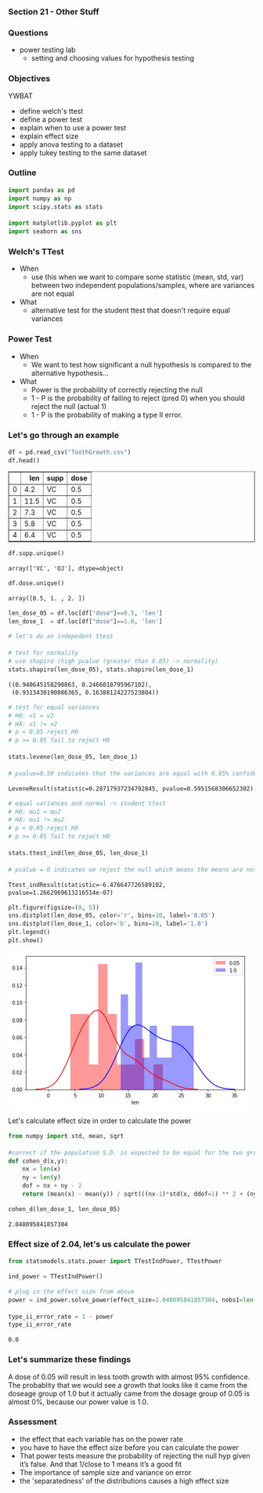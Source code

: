 
### Section 21 - Other Stuff

### Questions
* power testing lab
    * setting and choosing values for hypothesis testing

### Objectives
YWBAT 
* define welch's ttest
* define a power test
* explain when to use a power test
* explain effect size
* apply anova testing to a dataset
* apply tukey testing to the same dataset

### Outline


```python
import pandas as pd
import numpy as np
import scipy.stats as stats

import matplotlib.pyplot as plt
import seaborn as sns
```

### Welch's TTest
* When 
    * use this when we want to compare some statistic (mean, std, var) between two independent populations/samples, where are variances are not equal
* What
    * alternative test for the student ttest that doesn't require equal variances
    

### Power Test
* When
    * We want to test how significant a null hypothesis is compared to the alternative hypothesis...
* What
    * Power is the probability of correctly rejecting the null
    * 1 - P is the probability of failing to reject (pred 0) when you should reject the null (actual 1)
    * 1 - P is the probability of making a type II error. 

### Let's go through an example


```python
df = pd.read_csv("ToothGrowth.csv")
df.head()
```




<div>
<style scoped>
    .dataframe tbody tr th:only-of-type {
        vertical-align: middle;
    }

    .dataframe tbody tr th {
        vertical-align: top;
    }

    .dataframe thead th {
        text-align: right;
    }
</style>
<table border="1" class="dataframe">
  <thead>
    <tr style="text-align: right;">
      <th></th>
      <th>len</th>
      <th>supp</th>
      <th>dose</th>
    </tr>
  </thead>
  <tbody>
    <tr>
      <td>0</td>
      <td>4.2</td>
      <td>VC</td>
      <td>0.5</td>
    </tr>
    <tr>
      <td>1</td>
      <td>11.5</td>
      <td>VC</td>
      <td>0.5</td>
    </tr>
    <tr>
      <td>2</td>
      <td>7.3</td>
      <td>VC</td>
      <td>0.5</td>
    </tr>
    <tr>
      <td>3</td>
      <td>5.8</td>
      <td>VC</td>
      <td>0.5</td>
    </tr>
    <tr>
      <td>4</td>
      <td>6.4</td>
      <td>VC</td>
      <td>0.5</td>
    </tr>
  </tbody>
</table>
</div>




```python
df.supp.unique()
```




    array(['VC', 'OJ'], dtype=object)




```python
df.dose.unique()
```




    array([0.5, 1. , 2. ])




```python
len_dose_05 = df.loc[df["dose"]==0.5, 'len']
len_dose_1  = df.loc[df["dose"]==1.0, 'len']
```


```python
# let's do an indepedent ttest

# test for normality
# use shapiro (high pvalue (greater than 0.05) -> normality)
stats.shapiro(len_dose_05), stats.shapiro(len_dose_1)
```




    ((0.940645158290863, 0.2466018795967102),
     (0.9313430190086365, 0.16388124227523804))




```python
# test for equal variances
# H0: v1 = v2
# HA: v1 != v2
# p < 0.05 reject H0
# p >= 0.05 fail to reject H0

stats.levene(len_dose_05, len_dose_1)

# pvalue=0.59 indicates that the variances are equal with 0.95% confidence
```




    LeveneResult(statistic=0.28717937234792845, pvalue=0.5951568306652302)




```python
# equal variances and normal -> student ttest
# H0: mu1 = mu2
# HA: mu1 != mu2
# p < 0.05 reject H0
# p >= 0.05 fail to reject H0

stats.ttest_ind(len_dose_05, len_dose_1)

# pvalue = 0 indicates we reject the null which means the means are not equal. 
```




    Ttest_indResult(statistic=-6.476647726589102, pvalue=1.2662969613216514e-07)




```python
plt.figure(figsize=(8, 5))
sns.distplot(len_dose_05, color='r', bins=10, label='0.05')
sns.distplot(len_dose_1, color='b', bins=10, label='1.0')
plt.legend()
plt.show()
```


![png](lesson-plan_files/lesson-plan_15_0.png)


Let's calculate effect size in order to calculate the power


```python
from numpy import std, mean, sqrt

#correct if the population S.D. is expected to be equal for the two groups.
def cohen_d(x,y):
    nx = len(x)
    ny = len(y)
    dof = nx + ny - 2
    return (mean(x) - mean(y)) / sqrt(((nx-1)*std(x, ddof=1) ** 2 + (ny-1)*std(y, ddof=1) ** 2) / dof)
```


```python
cohen_d(len_dose_1, len_dose_05)
```




    2.048095841857304



### Effect size of 2.04, let's us calculate the power


```python
from statsmodels.stats.power import TTestIndPower, TTestPower
```


```python
ind_power = TTestIndPower()
```


```python
# plug in the effect size from above
power = ind_power.solve_power(effect_size=2.048095841857304, nobs1=len(len_dose_1), alpha=0.05)

type_ii_error_rate = 1 - power
type_ii_error_rate
```




    0.0



### Let's summarize these findings

A dose of 0.05 will result in less tooth growth with almost 95% confidence. The probablity that we would see a growth that looks like it came from the doseage group of 1.0 but it actually came from the dosage group of 0.05 is almost 0%, because our power value is 1.0.  

### Assessment
* the effect that each variable has on the power rate
* you have to have the effect size before you can calculate the power
* That power tests measure the probability of rejecting the null hyp given it’s false. And that 1/close to 1 means it’s a good fit
* The importance of sample size and variance on error
* the 'separatedness' of the distributions causes a high effect size


```python

```
